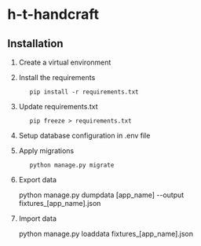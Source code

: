 # h-t-handcraft




## Installation
    
1. Create a virtual environment
2. Install the requirements

    `    pip install -r requirements.txt
    `
3. Update requirements.txt
    
    `    pip freeze > requirements.txt
    `
4. Setup database configuration in .env file
5. Apply migrations
    
    `    python manage.py migrate
    `

6. Export data
      
      
      python manage.py dumpdata [app_name] --output fixtures_[app_name].json

7. Import data


      python manage.py loaddata fixtures_[app_name].json